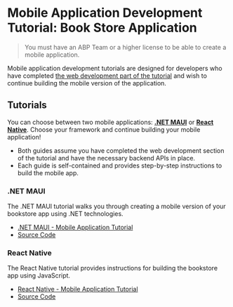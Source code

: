 # Mobile Application Development Tutorial: Book Store Application

> You must have an ABP Team or a higher license to be able to create a mobile application.

Mobile application development tutorials are designed for developers who have completed [the web development part of the tutorial](../book-store/index.md) and wish to continue building the mobile version of the application. 

## Tutorials

You can choose between two mobile applications: [**.NET MAUI**](../../framework/ui/maui/index.md) or [**React Native**](../../framework/ui/react-native/index.md). Choose your framework and continue building your mobile application!

- Both guides assume you have completed the web development section of the tutorial and have the necessary backend APIs in place.
- Each guide is self-contained and provides step-by-step instructions to build the mobile app.

### .NET MAUI

The .NET MAUI tutorial walks you through creating a mobile version of your bookstore app using .NET technologies.

* [.NET MAUI - Mobile Application Tutorial](./maui/index.md)
* [Source Code](https://abp.io/Account/Login?returnUrl=/api/download/samples/bookstore-maui-efcore-mobile)

### React Native

The React Native tutorial provides instructions for building the bookstore app using JavaScript.

* [React Native - Mobile Application Tutorial](./react-native/index.md)
* [Source Code](https://abp.io/Account/Login?returnUrl=/api/download/samples/bookstore-react-native-mongodb)